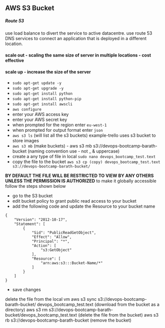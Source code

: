 ## AWS S3 Bucket

##### Route 53
use load balance to divert the service to active datacentre.
use route 53 DNS services to connect an application that is deployed in a different location.



#### scale out - scaling the same size of server in multiple locations - cost effective
#### scale up - increase the size of the server

- `sudo apt-get update -y`
- `sudo apt-get upgrade -y`
- `sudo apt-get install python`
- `sudo apt-get install python-pip`
- `sudo apt-get install awscli`
- `aws configure`
- enter your AWS access key
- enter your AWS secret key
- when prompted for the region enter `eu-west-1`
- when prompted for output format enter `json`
- `aws s3 ls` (will list all the s3 buckets) example-trello uses s3 bucket to store images
- `aws s3 mb` (make buckets) - aws s3 mb s3://devops-bootcamp-barath-bucket (naming convention use - not _ & uppercase)
- create a any type of file in local `sudo nano devops_bootcamp_test.text`
- copy the file to the bucket `aws s3 cp (copy) devops_bootcamp_test.text s3://devops-bootcamp-barath-bucket/`

**BY DEFAULT THE FILE WILL BE RESTRICTED TO VIEW BY ANY OTHERS UNLESS THE PERMISSION IS AUTHORIZED**
to make it globally accessible follow the steps shown below
- go to the S3 bucket
- edit bucket policy to grant public read access to your bucket
- add the following code and update the Resource to your bucket name
```
{
    "Version": "2012-10-17",
    "Statement": [
        {
            "Sid": "PublicReadGetObject",
            "Effect": "Allow",
            "Principal": "*",
            "Action": [
                "s3:GetObject"
            ],
            "Resource": [
                "arn:aws:s3:::Bucket-Name/*"
            ]
        }
    ]
}
```
- save changes


delete the file from the local vm
aws s3 sync s3://devops-bootcamp-barath-bucket/ devops_bootcamp_test.text (download from the bucket as a directory)
aws s3 rm s3://devops-bootcamp-barath-bucket/devops_bootcamp_test.text (delete the file from the bucket)
aws s3 rb s3://devops-bootcamp-barath-bucket (remove the bucket)
 